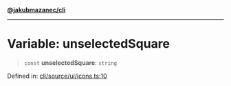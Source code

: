 [**@jakubmazanec/cli**](../../../README.md)

---

# Variable: unselectedSquare

> `const` **unselectedSquare**: `string`

Defined in:
[cli/source/ui/icons.ts:10](https://github.com/jakubmazanec/tools/blob/90a5050fae768000bb00b2044438762c3c8c0f98/packages/cli/source/ui/icons.ts#L10)
